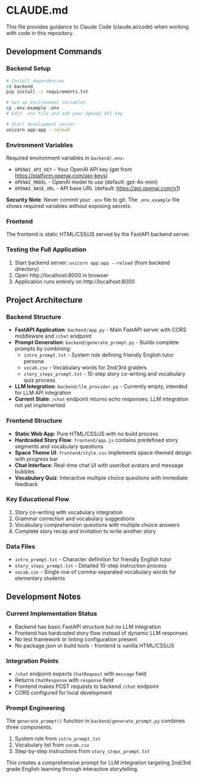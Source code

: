 # CLAUDE.md

This file provides guidance to Claude Code (claude.ai/code) when working with code in this repository.

## Development Commands

### Backend Setup
```bash
# Install dependencies
cd backend
pip install -r requirements.txt

# Set up environment variables
cp .env.example .env
# Edit .env file and add your OpenAI API key

# Start development server
uvicorn app:app --reload
```

### Environment Variables
Required environment variables in `backend/.env`:
- `OPENAI_API_KEY` - Your OpenAI API key (get from https://platform.openai.com/api-keys)
- `OPENAI_MODEL` - OpenAI model to use (default: gpt-4o-mini)
- `OPENAI_BASE_URL` - API base URL (default: https://api.openai.com/v1)

**Security Note**: Never commit your `.env` file to git. The `.env.example` file shows required variables without exposing secrets.

### Frontend
The frontend is static HTML/CSS/JS served by the FastAPI backend server.

### Testing the Full Application
1. Start backend server: `uvicorn app:app --reload` (from backend directory)
2. Open http://localhost:8000 in browser
3. Application runs entirely on http://localhost:8000

## Project Architecture

### Backend Structure
- **FastAPI Application**: `backend/app.py` - Main FastAPI server with CORS middleware and `/chat` endpoint
- **Prompt Generation**: `backend/generate_prompt.py` - Builds complete prompts by combining:
  - `intro_prompt.txt` - System role defining friendly English tutor persona
  - `vocab.csv` - Vocabulary words for 2nd/3rd graders
  - `story_steps_prompt.txt` - 10-step story co-writing and vocabulary quiz process
- **LLM Integration**: `backend/llm_provider.py` - Currently empty, intended for LLM API integration
- **Current State**: `/chat` endpoint returns echo responses; LLM integration not yet implemented

### Frontend Structure
- **Static Web App**: Pure HTML/CSS/JS with no build process
- **Hardcoded Story Flow**: `frontend/app.js` contains predefined story segments and vocabulary questions
- **Space Theme UI**: `frontend/style.css` implements space-themed design with progress bar
- **Chat Interface**: Real-time chat UI with user/bot avatars and message bubbles
- **Vocabulary Quiz**: Interactive multiple choice questions with immediate feedback

### Key Educational Flow
1. Story co-writing with vocabulary integration
2. Grammar correction and vocabulary suggestions
3. Vocabulary comprehension questions with multiple choice answers
4. Complete story recap and invitation to write another story

### Data Files
- `intro_prompt.txt` - Character definition for friendly English tutor
- `story_steps_prompt.txt` - Detailed 10-step instruction process
- `vocab.csv` - Single row of comma-separated vocabulary words for elementary students

## Development Notes

### Current Implementation Status
- Backend has basic FastAPI structure but no LLM integration
- Frontend has hardcoded story flow instead of dynamic LLM responses
- No test framework or linting configuration present
- No package.json or build tools - frontend is vanilla HTML/CSS/JS

### Integration Points
- `/chat` endpoint expects `ChatRequest` with `message` field
- Returns `ChatResponse` with `response` field
- Frontend makes POST requests to backend `/chat` endpoint
- CORS configured for local development

### Prompt Engineering
The `generate_prompt()` function in `backend/generate_prompt.py` combines three components:
1. System role from `intro_prompt.txt`
2. Vocabulary list from `vocab.csv`
3. Step-by-step instructions from `story_steps_prompt.txt`

This creates a comprehensive prompt for LLM integration targeting 2nd/3rd grade English learning through interactive storytelling.